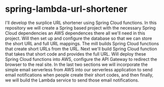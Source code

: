 # spring-lambda-url-shortener
I'll develop the surplice URL shortener using Spring Cloud functions. In this repository we will create a Spring based project with the necessary Spring Cloud dependencies an AWS dependences there all we'll need in this project. Will then set up and configure the database so that we can store the short URL and full URL mappings. The mill builds Spring Cloud functions that create short URLs from the URL. Next we'll build Spring Cloud function that takes that short code and provides the full URL. Will deploy these Spring Cloud functions into AWS, configure the API Gateway to redirect the browser to the real site. In the last two sections we will incorporate the simple email serverless from AWS into our serverless application to send email notifications when people create their short codes, and then finally, we will build the Lambda service to send those email notifications. 
